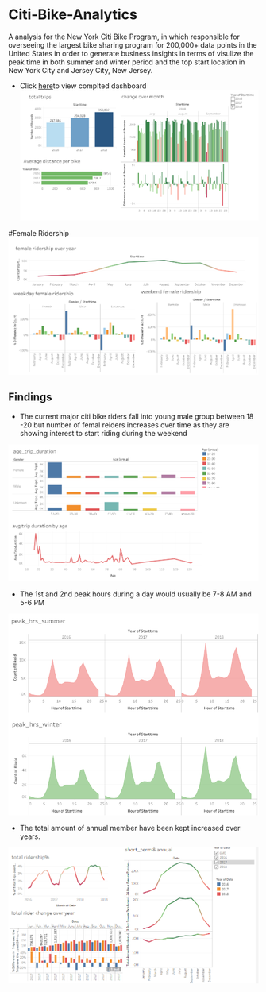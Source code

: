 # Citi-Bike-Analytics

A analysis for the New York Citi Bike Program, in which responsible for overseeing the largest bike sharing program for 200,000+ data points in the United States in order to generate business insights in terms of visulize the peak time in both summer and winter period and the top start location in New York City and Jersey City, New Jersey.

* Click [here](https://public.tableau.com/profile/shilpi8807#!/)to view complted dashboard
![rider](ridership.png)

#Female Ridership
![female](Female_rideship.png)


## Findings

* The current major citi bike riders fall into young male group between 18 -20 but number of femal reiders increases over time as they are showing interest to start riding during the weekend

![age](age_distribution.png)


* The 1st and 2nd peak hours during a day would usually be 7-8 AM and 5-6 PM

![hours](Hours.png)


* The total amount of annual member have been kept increased over years.

![riders](riders.png)

